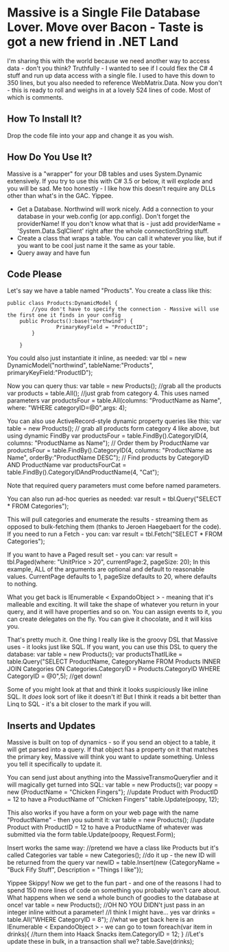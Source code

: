Massive is a Single File Database Lover. Move over Bacon - Taste is got a new friend in .NET Land
=================================================================================================


I'm sharing this with the world because we need another way to access data - don't you think? Truthfully - I wanted to see if I could flex the C# 4 stuff and
run up data access with a single file. I used to have this down to 350 lines, but you also needed to reference WebMatrix.Data. Now you don't - this is ready to roll 
and weighs in at a lovely 524 lines of code. Most of which is comments.

How To Install It?
------------------
Drop the code file into your app and change it as you wish. 

How Do You Use It?
------------------
Massive is a "wrapper" for your DB tables and uses System.Dynamic extensively. If you try to use this with C# 3.5 or below, it will explode and you will be sad. Me too honestly - I like how this doesn't require any DLLs other than what's in the GAC. Yippee.

 * Get a Database. Northwind will work nicely. Add a connection to your database in your web.config (or app.config). Don't forget the providerName! If you don't know what that is - just add providerName = 'System.Data.SqlClient' right after the whole connectionString stuff.
 * Create a class that wraps a table. You can call it whatever you like, but if you want to be cool just name it the same as your table.
 * Query away and have fun

Code Please
-----------
Let's say we have a table named "Products". You create a class like this:
    
	public class Products:DynamicModel {
        	//you don't have to specify the connection - Massive will use the first one it finds in your config
		public Products():base("northwind") {
            		PrimaryKeyField = "ProductID";
        	}

    	}

You could also just instantiate it inline, as needed:
	var tbl = new DynamicModel("northwind", tableName:"Products", primaryKeyField:"ProductID");


Now you can query thus:
	var table = new Products();
	//grab all the products
	var products = table.All();
	//just grab from category 4. This uses named parameters
	var productsFour = table.All(columns: "ProductName as Name", where: "WHERE categoryID=@0",args: 4);
	
You can also use ActiveRecord-style dynamic property queries like this:
	var table = new Products();
	// grab all products form category 4 like above, but using dynamic FindBy
	var productsFour = table.FindBy().CategoryID(4, columns: "ProductName as Name");
	// Order them by ProductName
	var productsFour = table.FindBy().CategoryID(4, columns: "ProductName as Name", orderBy:"ProductName DESC");
	// Find products by CategoryID AND ProductName
	var productsFourCat = table.FindBy().CategoryIDAndProductName(4, "Cat");
	
Note that required query parameters must come before named parameters.

You can also run ad-hoc queries as needed:
	var result = tbl.Query("SELECT * FROM Categories");

This will pull categories and enumerate the results - streaming them as opposed to bulk-fetching them (thanks to Jeroen Haegebaert for the code). If you need to run a Fetch - you can:
	var result = tbl.Fetch("SELECT * FROM Categories");

If you want to have a Paged result set - you can:
	var result = tbl.Paged(where: "UnitPrice > 20", currentPage:2, pageSize: 20);
In this example, ALL of the arguments are optional and default to reasonable values. CurrentPage defaults to 1, pageSize defaults to 20, where defaults to nothing.

What you get back is IEnumerable < ExpandoObject > - meaning that it's malleable and exciting. It will take the shape of whatever you return in your query, and it will have properties and so on. You can assign events to it, you can create delegates on the fly. You can give it chocolate, and it will kiss you.

That's pretty much it. One thing I really like is the groovy DSL that Massive uses - it looks just like SQL. If you want, you can use this DSL to query the database:
	var table = new Products();
	var productsThatILike = table.Query("SELECT ProductName, CategoryName FROM Products INNER JOIN Categories ON Categories.CategoryID = Products.CategoryID WHERE CategoryID = @0",5);
	//get down!

Some of you might look at that and think it looks suspiciously like inline SQL. It *does* look sort of like it doesn't it! But I think it reads a bit better than Linq to SQL - it's a bit closer to the mark if you will. 

Inserts and Updates
-------------------
Massive is built on top of dynamics - so if you send an object to a table, it will get parsed into a query. If that object has a property on it that matches the primary key, Massive will think you want to update something. Unless you tell it specifically to update it.

You can send just about anything into the MassiveTransmoQueryfier and it will magically get turned into SQL:
	var table = new Products();
	var poopy = new {ProductName = "Chicken Fingers"};
	//update Product with ProductID = 12 to have a ProductName of "Chicken Fingers"
	table.Update(poopy, 12);

This also works if you have a form on your web page with the name "ProductName" - then you submit it:
	var table = new Products();
	//update Product with ProductID = 12 to have a ProductName of whatever was submitted via the form
	table.Update(poopy, Request.Form);

Insert works the same way:
	//pretend we have a class like Products but it's called Categories
	var table = new Categories();
	//do it up - the new ID will be returned from the query
	var newID = table.Insert(new {CategoryName = "Buck Fify Stuff", Description = "Things I like"});

Yippee Skippy! Now we get to the fun part - and one of the reasons I had to spend 150 more lines of code on something you probably won't care about. What happens when we send a whole bunch of goodies to the database at once!
	var table = new Products();
	//OH NO YOU DIDN't just pass in an integer inline without a parameter! 
	//I think I might have... yes
	var drinks = table.All("WHERE CategoryID = 8");
	//what we get back here is an IEnumerable < ExpandoObject > - we can go to town
	foreach(var item in drinks){
		//turn them into Haack Snacks
		item.CategoryID = 12;
	}
	//Let's update these in bulk, in a transaction shall we?
	table.Save(drinks);
